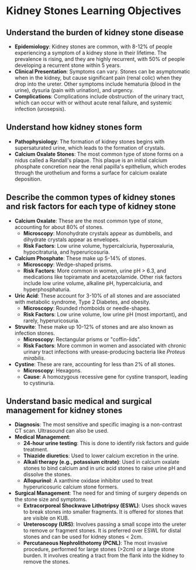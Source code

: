 # Kidney Stones Learning Objectives

## Understand the burden of kidney stone disease
*   **Epidemiology**: Kidney stones are common, with 8-12% of people experiencing a symptom of a kidney stone in their lifetime. The prevalence is rising, and they are highly recurrent, with 50% of people developing a recurrent stone within 5 years.
*   **Clinical Presentation**: Symptoms can vary. Stones can be asymptomatic when in the kidney, but cause significant pain (renal colic) when they drop into the ureter. Other symptoms include hematuria (blood in the urine), dysuria (pain with urination), and urgency.
*   **Complications**: Complications include obstruction of the urinary tract, which can occur with or without acute renal failure, and systemic infection (urosepsis).

## Understand how kidney stones form
*   **Pathophysiology**: The formation of kidney stones begins with supersaturated urine, which leads to the formation of crystals.
*   **Calcium Oxalate Stones**: The most common type of stone forms on a nidus called a Randall's plaque. This plaque is an initial calcium phosphate concretion near the renal papilla's epithelium, which erodes through the urothelium and forms a surface for calcium oxalate deposition.

## Describe the common types of kidney stones and risk factors for each type of kidney stone
*   **Calcium Oxalate**: These are the most common type of stone, accounting for about 80% of stones.
    *   **Microscopy**: Monohydrate crystals appear as dumbbells, and dihydrate crystals appear as envelopes.
    *   **Risk Factors**: Low urine volume, hypercalciuria, hyperoxaluria, hypocitraturia, and hyperuricosuria.
*   **Calcium Phosphate**: These make up 5-14% of stones.
    *   **Microscopy**: Wedge-shaped prisms.
    *   **Risk Factors**: More common in women, urine pH > 6.3, and medications like topiramate and acetazolamide. Other risk factors include low urine volume, alkaline pH, hypercalciuria, and hyperphosphaturia.
*   **Uric Acid**: These account for 3-10% of all stones and are associated with metabolic syndrome, Type 2 Diabetes, and obesity.
    *   **Microscopy**: Rounded rhomboids or needle-shapes.
    *   **Risk Factors**: Low urine volume, low urine pH (most important), and rarely, hyperuricosuria.
*   **Struvite**: These make up 10-12% of stones and are also known as infection stones.
    *   **Microscopy**: Rectangular prisms or "coffin-lids".
    *   **Risk Factors**: More common in women and associated with chronic urinary tract infections with urease-producing bacteria like *Proteus mirabilis*.
*   **Cystine**: These are rare, accounting for less than 2% of all stones.
    *   **Microscopy**: Hexagons.
    *   **Cause**: A homozygous recessive gene for cystine transport, leading to cystinuria.

## Understand basic medical and surgical management for kidney stones
*   **Diagnosis**: The most sensitive and specific imaging is a non-contrast CT scan. Ultrasound can also be used.
*   **Medical Management**:
    *   **24-hour urine testing**: This is done to identify risk factors and guide treatment.
    *   **Thiazide diuretics**: Used to lower calcium excretion in the urine.
    *   **Alkali therapy (e.g., potassium citrate)**: Used in calcium oxalate stones to bind calcium and in uric acid stones to raise urine pH and dissolve the stones.
    *   **Allopurinol**: A xanthine oxidase inhibitor used to treat hyperuricosuric calcium stone formers.
*   **Surgical Management**: The need for and timing of surgery depends on the stone size and symptoms.
    *   **Extracorporeal Shockwave Lithotripsy (ESWL)**: Uses shock waves to break stones into smaller fragments. It is offered for stones that are visible on KUB.
    *   **Ureteroscopy (URS)**: Involves passing a small scope into the ureter to remove or fragment stones. It is preferred over ESWL for distal stones and can be used for kidney stones < 2cm.
    *   **Percutaneous Nephrolithotomy (PCNL)**: The most invasive procedure, performed for large stones (>2cm) or a large stone burden. It involves creating a tract from the flank into the kidney to remove the stones.
